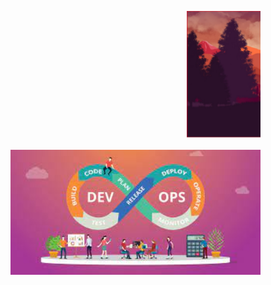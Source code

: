 <marquee><img src="https://github.com/mssaran/mssaran/blob/main/Banner.png" style="max-width: 100%;"></marquee>

<img align="right" alt="Coding" width="400" src="https://github.com/mssaran/mssaran/blob/main/devops.jpg">

<!-- 
**mssaran/mssaran** is a ✨ _special_ ✨ repository because its `README.md` (this file) appears on your GitHub profile.

Here are some ideas to get you started:

- 🔭 I’m currently working on ...
- 🌱 I’m currently learning ...
- 👯 I’m looking to collaborate on ...
- 🤔 I’m looking for help with ...
- 💬 Ask me about ...
- 📫 How to reach me: ...
- 😄 Pronouns: ...
- ⚡ Fun fact: ...
 -->
